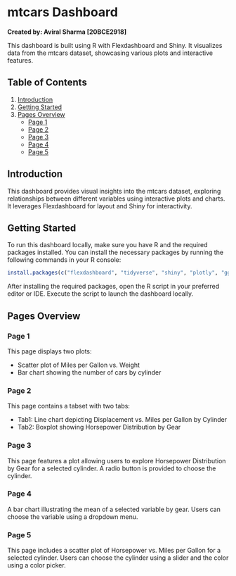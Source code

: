 # mtcars Dashboard

**Created by: Aviral Sharma [20BCE2918]**

This dashboard is built using R with Flexdashboard and Shiny. It visualizes data from the mtcars dataset, showcasing various plots and interactive features.

## Table of Contents

1. [Introduction](#introduction)
2. [Getting Started](#getting-started)
3. [Pages Overview](#pages-overview)
   - [Page 1](#page-1)
   - [Page 2](#page-2)
   - [Page 3](#page-3)
   - [Page 4](#page-4)
   - [Page 5](#page-5)

## Introduction

This dashboard provides visual insights into the mtcars dataset, exploring relationships between different variables using interactive plots and charts. It leverages Flexdashboard for layout and Shiny for interactivity.

## Getting Started

To run this dashboard locally, make sure you have R and the required packages installed. You can install the necessary packages by running the following commands in your R console:

```R
install.packages(c("flexdashboard", "tidyverse", "shiny", "plotly", "ggplot2", "colourpicker"))
```

After installing the required packages, open the R script in your preferred editor or IDE. Execute the script to launch the dashboard locally.

## Pages Overview

### Page 1

This page displays two plots:

- Scatter plot of Miles per Gallon vs. Weight
- Bar chart showing the number of cars by cylinder

### Page 2

This page contains a tabset with two tabs:

- Tab1: Line chart depicting Displacement vs. Miles per Gallon by Cylinder
- Tab2: Boxplot showing Horsepower Distribution by Gear

### Page 3

This page features a plot allowing users to explore Horsepower Distribution by Gear for a selected cylinder. A radio button is provided to choose the cylinder.

### Page 4

A bar chart illustrating the mean of a selected variable by gear. Users can choose the variable using a dropdown menu.

### Page 5

This page includes a scatter plot of Horsepower vs. Miles per Gallon for a selected cylinder. Users can choose the cylinder using a slider and the color using a color picker.
